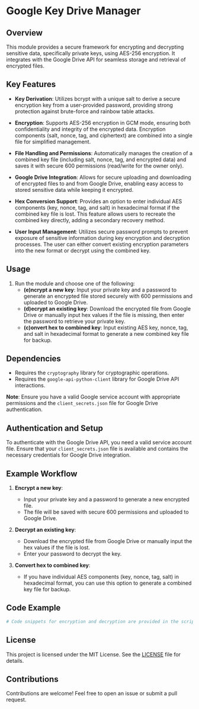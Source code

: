 # Google Key Drive Manager

## Overview

This module provides a secure framework for encrypting and decrypting sensitive data, specifically private keys, using AES-256 encryption. It integrates with the Google Drive API for seamless storage and retrieval of encrypted files.

## Key Features

- **Key Derivation**: Utilizes bcrypt with a unique salt to derive a secure encryption key from a user-provided password, providing strong protection against brute-force and rainbow table attacks.
  
- **Encryption**: Supports AES-256 encryption in GCM mode, ensuring both confidentiality and integrity of the encrypted data. Encryption components (salt, nonce, tag, and ciphertext) are combined into a single file for simplified management.
  
- **File Handling and Permissions**: Automatically manages the creation of a combined key file (including salt, nonce, tag, and encrypted data) and saves it with secure 600 permissions (read/write for the owner only).
  
- **Google Drive Integration**: Allows for secure uploading and downloading of encrypted files to and from Google Drive, enabling easy access to stored sensitive data while keeping it encrypted.
  
- **Hex Conversion Support**: Provides an option to enter individual AES components (key, nonce, tag, and salt) in hexadecimal format if the combined key file is lost. This feature allows users to recreate the combined key directly, adding a secondary recovery method.
  
- **User Input Management**: Utilizes secure password prompts to prevent exposure of sensitive information during key encryption and decryption processes. The user can either convert existing encryption parameters into the new format or decrypt using the combined key.

## Usage

1. Run the module and choose one of the following:
    - **(e)ncrypt a new key**: Input your private key and a password to generate an encrypted file stored securely with 600 permissions and uploaded to Google Drive.
    - **(d)ecrypt an existing key**: Download the encrypted file from Google Drive or manually input hex values if the file is missing, then enter the password to retrieve your private key.
    - **(c)onvert hex to combined key**: Input existing AES key, nonce, tag, and salt in hexadecimal format to generate a new combined key file for backup.

## Dependencies

- Requires the `cryptography` library for cryptographic operations.
- Requires the `google-api-python-client` library for Google Drive API interactions.
  
**Note**: Ensure you have a valid Google service account with appropriate permissions and the `client_secrets.json` file for Google Drive authentication.

## Authentication and Setup

To authenticate with the Google Drive API, you need a valid service account file. Ensure that your `client_secrets.json` file is available and contains the necessary credentials for Google Drive integration.

## Example Workflow

1. **Encrypt a new key**:
   - Input your private key and a password to generate a new encrypted file.
   - The file will be saved with secure 600 permissions and uploaded to Google Drive.

2. **Decrypt an existing key**:
   - Download the encrypted file from Google Drive or manually input the hex values if the file is lost.
   - Enter your password to decrypt the key.

3. **Convert hex to combined key**:
   - If you have individual AES components (key, nonce, tag, salt) in hexadecimal format, you can use this option to generate a combined key file for backup.

## Code Example

```python
# Code snippets for encryption and decryption are provided in the script above.
```

## License

This project is licensed under the MIT License. See the [LICENSE](LICENSE) file for details.

## Contributions

Contributions are welcome! Feel free to open an issue or submit a pull request.
